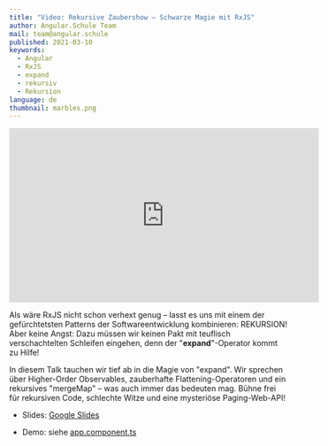 ```yaml
---
title: "Video: Rekursive Zaubershow – Schwarze Magie mit RxJS"
author: Angular.Schule Team
mail: team@angular.schule
published: 2021-03-10
keywords:
  - Angular
  - RxJS
  - expand
  - rekursiv
  - Rekursion
language: de
thumbnail: marbles.png
---
```


<div class="video-container"><iframe width="560" height="315" src="https://www.youtube-nocookie.com/embed/78bfWXlNI7s" frameborder="0" allow="accelerometer; autoplay; clipboard-write; encrypted-media; gyroscope; picture-in-picture" allowfullscreen title="YouTube-Video"></iframe></div>

Als wäre RxJS nicht schon verhext genug – lasst es uns mit einem der gefürchtetsten Patterns der Softwareentwicklung kombinieren: REKURSION! Aber keine Angst: Dazu müssen wir keinen Pakt mit teuflisch verschachtelten Schleifen eingehen, denn der "**expand**"-Operator kommt zu Hilfe!

In diesem Talk tauchen wir tief ab in die Magie von "expand". Wir sprechen über Higher-Order Observables, zauberhafte Flattening-Operatoren und ein rekursives "mergeMap" – was auch immer das bedeuten mag. Bühne frei für rekursiven Code, schlechte Witze und eine mysteriöse Paging-Web-API!

* Slides: [Google Slides](https://docs.google.com/presentation/d/1pqPajqDdl1jYVq6JmgEgzMW4zaVOXXHVhJAJBbZcUZ0/edit?usp=sharing)

* Demo: siehe [app.component.ts](https://github.com/angular-schule/recursion-playground/blob/master/src/app/app.component.ts)
